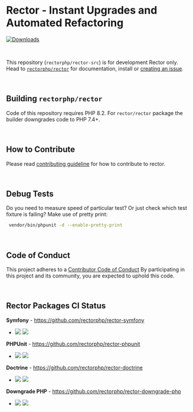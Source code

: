 # Rector - Instant Upgrades and Automated Refactoring

[![Downloads](https://img.shields.io/packagist/dt/rector/rector.svg?style=flat-square)](https://packagist.org/packages/rector/rector)

<br>

This repository (`rectorphp/rector-src`) is for development Rector only.
Head to [`rectorphp/rector`](http://github.com/rectorphp/rector) for documentation, install or [creating an issue](https://github.com/rectorphp/rector/issues/new).

<br>

## Building `rectorphp/rector`

Code of this repository requires PHP 8.2. For `rector/rector` package the builder downgrades code to PHP 7.4+.

<br>

## How to Contribute

Please read [contributing guideline](/CONTRIBUTING.md) for how to contribute to rector.

<br>

## Debug Tests

Do you need to measure speed of particular test? Or just check which test fixture is failing? Make use of pretty print:

```bash
 vendor/bin/phpunit -d --enable-pretty-print
```

<br>

## Code of Conduct

This project adheres to a [Contributor Code of Conduct](/CODE_OF_CONDUCT.md) By participating in this project and its community, you are expected to uphold this code.

<br>

## Rector Packages CI Status

**Symfony** - https://github.com/rectorphp/rector-symfony

* ![](https://github.com/rectorphp/rector-symfony/actions/workflows/tests.yaml/badge.svg)
![](https://github.com/rectorphp/rector-symfony/actions/workflows/code_analysis.yaml/badge.svg)

**PHPUnit** - https://github.com/rectorphp/rector-phpunit

* ![](https://github.com/rectorphp/rector-phpunit/actions/workflows/tests.yaml/badge.svg)
![](https://github.com/rectorphp/rector-phpunit/actions/workflows/code_analysis.yaml/badge.svg)

**Doctrine** - https://github.com/rectorphp/rector-doctrine

* ![](https://github.com/rectorphp/rector-doctrine/actions/workflows/tests.yaml/badge.svg)
![](https://github.com/rectorphp/rector-doctrine/actions/workflows/code_analysis.yaml/badge.svg)

**Downgrade PHP** - https://github.com/rectorphp/rector-downgrade-php

* ![](https://github.com/rectorphp/rector-downgrade-php/actions/workflows/tests.yaml/badge.svg)
![](https://github.com/rectorphp/rector-downgrade-php/actions/workflows/code_analysis.yaml/badge.svg)
